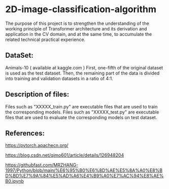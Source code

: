 # 2D-image-classification-algorithm
The purpose of this project is to strengthen the understanding of the working principle of Transformer architecture and its derivation and application in the CV domain, and at the same time, to accumulate the related technical practical experience.

## DataSet:
Animals-10 ( available at kaggle.com )
First, one-fifth of the original dataset is used as the test dataset. Then, the remaining part of the data is divided into training and validation datasets in a ratio of 4:1.

## Description of files:
Files such as "XXXXX_train.py" are executable files that are used to train the corresponding models.
Files such as "XXXXX_test.py" are executable files that are used to evaluate the corresponding models on test dataset.


## References:
https://pytorch.apachecn.org/

https://blog.csdn.net/qimo601/article/details/126948204

https://githubfast.com/MRZHANG-1997/Python/blob/main/%E6%95%B0%E6%8D%AE%E5%8A%A0%E8%BD%BD%E7%9A%84%E5%AD%A6%E4%B9%A0%E7%AC%94%E8%AE%B0.ipynb

